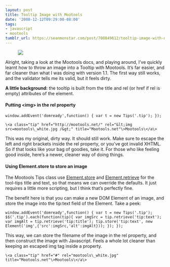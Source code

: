 ```yaml
---
layout: post
title: Tooltip Image with Mootools
date: '2008-12-12T09:29:00-08:00'
tags:
- javascript
- mootools
tumblr_url: https://seanmonstar.com/post/708849612/tooltip-image-with-mootools
---
```

<figure class="tmblr-full" data-orig-height="200" data-orig-width="300"><img src="https://64.media.tumblr.com/daf6f7bba9c26831b96a052c1ab5a0ed/36550a15c6504406-4c/s540x810/937e7bbdf6ce6f1a2e9bddb4afe58178dc55779c.jpg" data-orig-height="200" data-orig-width="300"></figure>

Alright, taking a look at the Mootools docs, and playing around, I’ve quickly learnt how to throw an image into a Tooltip with Mootools. It’s far easier, and far cleaner than what I was doing with version 1.1. The first way still works, and the validator tells me its valid, but it feels dirty.

**A little background:** the tooltip is built from the title and rel (or href if rel is empty) attributes of the element.

#### Putting \<img\> in the rel property

    window.addEvent('domready',function() { var t = new Tips('.tip'); });

    \<a class="tip" href="http://mootools.net/" rel="&lt;img src=mootools\_white.jpg /&gt;" title="Mootools.net"\>Mootools\</a\>

This was my original, dirty way. It should still work. Make sure to escape the left and right brackets inside the rel property, or you’ve got invalid XHTML. So if that looks like your bag of goodies, take it. For those who like feeling good inside, here’s a newer, cleaner way of doing things.

#### Using Element.store to store an image

The Mootools Tips class use [Element.store](http://mootools.net/docs/Element/Element/#Element:store) and [Element.retrieve](http://mootools.net/docs/Element/Element/#Element:retrieve) for the tool-tips title and text, so that means we can override the defaults. It just requires a little more scripting, but I think that’s perfectly fine.

The benefit here is that you can make a new DOM Element of an image, and store the image into the tip:text field of the Element. Take a peek:

    window.addEvent('domready',function() { var t = new Tips('.tip'); $$('.tip').each(function(tip){ var imgSrc = tip.retrieve('tip:text'); var imgAlt = tip.retrieve('tip:title'); tip.store('tip:text', new Element('img',{'src':imgSrc,'alt':imgAlt})); }); });

This way, we can store the filename of the image in the rel property, and then construct the image with Javascript. Feels a whole lot cleaner than keeping an escaped img tag inside a property.

    \<a class="tip" href="#" rel="mootools\_white.jpg" title="Mootools.net"\>Mootools\</a\>

